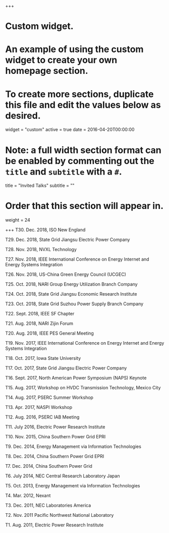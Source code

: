 +++
# Custom widget.
# An example of using the custom widget to create your own homepage section.
# To create more sections, duplicate this file and edit the values below as desired.
widget = "custom"
active = true
date = 2016-04-20T00:00:00

# Note: a full width section format can be enabled by commenting out the `title` and `subtitle` with a `#`.
title = "Invited Talks"
subtitle = ""

# Order that this section will appear in.
weight = 24

+++
T30.	Dec. 2018, ISO New England

T29.	Dec. 2018, State Grid Jiangsu Electric Power Company

T28.	Nov. 2018, NVXL Technology

T27.	Nov. 2018, IEEE International Conference on Energy Internet and Energy Systems Integration 

T26.	Nov. 2018, US-China Green Energy Council (UCGEC)

T25.	Oct. 2018, NARI Group Energy Utilization Branch Company

T24.	Oct. 2018, State Grid Jiangsu Economic Research Institute

T23.	Oct. 2018, State Grid Suzhou Power Supply Branch Company

T22.	Sept. 2018, IEEE SF Chapter

T21.	Aug. 2018, NARI Zijin Forum 

T20.	Aug. 2018, IEEE PES General Meeting

T19.	Nov. 2017, IEEE International Conference on Energy Internet and Energy Systems Integration 

T18.	Oct. 2017, Iowa State University

T17.	Oct. 2017, State Grid Jiangsu Electric Power Company

T16.	Sept. 2017, North American Power Symposium (NAPS) Keynote

T15.	Aug. 2017, Workshop on HVDC Transmission Technology, Mexico City

T14.	Aug. 2017, PSERC Summer Workshop

T13.	Apr. 2017, NASPI Workshop

T12.	Aug. 2016, PSERC IAB Meeting

T11.	July 2016, Electric Power Research Institute

T10.	Nov. 2015, China Southern Power Grid EPRI

T9.	Dec. 2014, Energy Management via Information Technologies

T8.	Dec. 2014, China Southern Power Grid EPRI

T7.	Dec. 2014, China Southern Power Grid

T6.	July 2014, NEC Central Research Laboratory Japan

T5.	Oct. 2013, Energy Management via Information Technologies

T4.	Mar. 2012, Nexant

T3.	Dec. 2011, NEC Laboratories America

T2.	Nov. 2011 Pacific Northwest National Laboratory

T1.	Aug. 2011, Electric Power Research Institute
